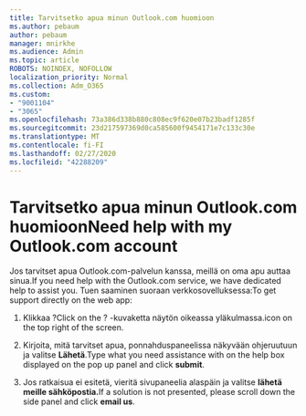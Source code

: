 ```yaml
---
title: Tarvitsetko apua minun Outlook.com huomioon
ms.author: pebaum
author: pebaum
manager: mnirkhe
ms.audience: Admin
ms.topic: article
ROBOTS: NOINDEX, NOFOLLOW
localization_priority: Normal
ms.collection: Adm_O365
ms.custom:
- "9001104"
- "3065"
ms.openlocfilehash: 73a386d338b880c808ec9f620e07b23badf1285f
ms.sourcegitcommit: 23d217597369d0ca585600f9454171e7c133c30e
ms.translationtype: MT
ms.contentlocale: fi-FI
ms.lasthandoff: 02/27/2020
ms.locfileid: "42288209"
---
```

# <a name="need-help-with-my-outlookcom-account"></a><span data-ttu-id="9e361-102">Tarvitsetko apua minun Outlook.com huomioon</span><span class="sxs-lookup"><span data-stu-id="9e361-102">Need help with my Outlook.com account</span></span>

<span data-ttu-id="9e361-103">Jos tarvitset apua Outlook.com-palvelun kanssa, meillä on oma apu auttaa sinua.</span><span class="sxs-lookup"><span data-stu-id="9e361-103">If you need help with the Outlook.com service, we have dedicated help to assist you.</span></span> <span data-ttu-id="9e361-104">Tuen saaminen suoraan verkkosovelluksessa:</span><span class="sxs-lookup"><span data-stu-id="9e361-104">To get support directly on the web app:</span></span> 

1. <span data-ttu-id="9e361-105">Klikkaa ?</span><span class="sxs-lookup"><span data-stu-id="9e361-105">Click on the ?</span></span> <span data-ttu-id="9e361-106">-kuvaketta näytön oikeassa yläkulmassa.</span><span class="sxs-lookup"><span data-stu-id="9e361-106">icon on the top right of the screen.</span></span> 

2. <span data-ttu-id="9e361-107">Kirjoita, mitä tarvitset apua, ponnahduspaneelissa näkyvään ohjeruutuun ja valitse **Lähetä**.</span><span class="sxs-lookup"><span data-stu-id="9e361-107">Type what you need assistance with on the help box displayed on the pop up panel and click **submit**.</span></span> 

3. <span data-ttu-id="9e361-108">Jos ratkaisua ei esitetä, vieritä sivupaneelia alaspäin ja valitse **lähetä meille sähköpostia.**</span><span class="sxs-lookup"><span data-stu-id="9e361-108">If a solution is not presented, please scroll down the side panel and click **email us**.</span></span>
